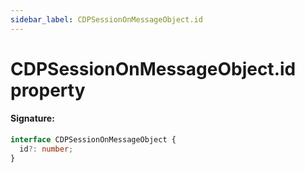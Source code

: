 ```yaml
---
sidebar_label: CDPSessionOnMessageObject.id
---
```


# CDPSessionOnMessageObject.id property

#### Signature:

```typescript
interface CDPSessionOnMessageObject {
  id?: number;
}
```
